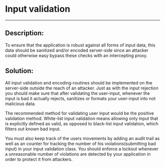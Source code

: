 # Input validation
-------

## Description:

To ensure that the application is robust against all forms of input data, this data should
be sanitized and/or encoded server-side since an attacker could otherwise easy bypass
these checks with an intercepting proxy.

## Solution:

All input validation and encoding-routines should be implemented on the server-side
outside the reach of an attacker. Just as with the input rejection you should make sure that
after validating the user-input, whenever the input is bad it actually rejects, sanitizes
or formats your user-input into not malicious data.

The recommended method for validating user input would be the positive validation method.
White-list input validation means allowing only input that is explicitly defined as valid,
as opposed to black-list input validation, which filters out known bad input.

You must also keep track of the users movements by adding an audit trail as well as an
counter for tracking the number of his violations(submitting bad input) in your input
validation class. You should enforce a lockout whenever a unreasonable number of
violations are detected by your application in order to protect it from attackers.


